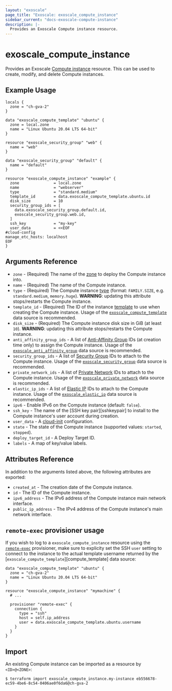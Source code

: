 ```yaml
---
layout: "exoscale"
page_title: "Exoscale: exoscale_compute_instance"
sidebar_current: "docs-exoscale-compute-instance"
description: |-
  Provides an Exoscale Compute instance resource.
---
```


# exoscale\_compute\_instance

Provides an Exoscale [Compute instance][compute-doc] resource. This can be used to create, modify, and delete Compute instances.


## Example Usage

```hcl
locals {
  zone = "ch-gva-2"
}

data "exoscale_compute_template" "ubuntu" {
  zone = local.zone
  name = "Linux Ubuntu 20.04 LTS 64-bit"
}

resource "exoscale_security_group" "web" {
  name = "web"
}

data "exoscale_security_group" "default" {
  name = "default"
}

resource "exoscale_compute_instance" "example" {
  zone               = local.zone
  name               = "webserver"
  type               = "standard.medium"
  template_id        = data.exoscale_compute_template.ubuntu.id
  disk_size          = 10
  security_group_ids = [
    data.exoscale_security_group.default.id, 
    exoscale_security_group.web.id,
  ]
  ssh_key            = "my-key"
  user_data          = <<EOF
#cloud-config
manage_etc_hosts: localhost
EOF
}
```


## Arguments Reference

* `zone` - (Required) The name of the [zone][zone] to deploy the Compute instance into.
* `name` - (Required) The name of the Compute instance.
* `type` - (Required) The Compute instance [type][type] (format: `FAMILY.SIZE`, e.g. `standard.medium`, `memory.huge`).  **WARNING**: updating this attribute stops/restarts the Compute instance.
* `template_id` - (Required) The ID of the instance [template][template] to use when creating the Compute instance. Usage of the [`exoscale_compute_template`][d-compute_template] data source is recommended.
* `disk_size` - (Required) The Compute instance disk size in GiB (at least `10`). **WARNING**: updating this attribute stops/restarts the Compute instance.
* `anti_affinity_group_ids` - A list of [Anti-Affinity Group][r-anti_affinity_group] IDs (at creation time only) to assign the Compute instance. Usage of the [`exoscale_anti_affinity_group`][d-anti_affinity_group] data source is recommended.
* `security_group_ids` - A list of [Security Group][r-security_group] IDs to attach to the Compute instance. Usage of the [`exoscale_security_group`][d-security_group] data source is recommended.
* `private_network_ids` - A list of [Private Network][r-private_network] IDs to attach to the Compute instance. Usage of the [`exoscale_private_network`][d-private_network] data source is recommended.
* `elastic_ip_ids` - A list of [Elastic IP][r-elastic_ip] IDs to attach to the Compute instance. Usage of the [`exoscale_elastic_ip`][d-elastic_ip] data source is recommended.
* `ipv6` - Enable IPv6 on the Compute instance (default: `false`).
* `ssh_key` - The name of the [SSH key pair][sshkeypair] to install to the Compute instance's user account during creation.
* `user_data` - A [cloud-init][cloudinit] configuration.
* `state` - The state of the Compute instance (supported values: `started`, `stopped`).
* `deploy_target_id` - A Deploy Target ID.
* `labels` - A map of key/value labels.


## Attributes Reference

In addition to the arguments listed above, the following attributes are exported:

* `created_at` - The creation date of the Compute instance.
* `id` - The ID of the Compute instance.
* `ipv6_address` - The IPv6 address of the Compute instance main network interface.
* `public_ip_address` - The IPv4 address of the Compute instance's main network interface.


## `remote-exec` provisioner usage

If you wish to log to a `exoscale_compute_instance` resource using the [`remote-exec`][remote-exec] provisioner, make sure to explicity set the SSH `user` setting to connect to the instance to the actual template username returned by the [`exoscale_compute_template`][compute_template] data source:

```hcl
data "exoscale_compute_template" "ubuntu" {
  zone = "ch-gva-2"
  name = "Linux Ubuntu 20.04 LTS 64-bit"
}

resource "exoscale_compute_instance" "mymachine" {
  # ...

  provisioner "remote-exec" {
    connection {
      type = "ssh"
      host = self.ip_address
      user = data.exoscale_compute_template.ubuntu.username
    }
  }
}
```


## Import

An existing Compute instance can be imported as a resource by `<ID>@<ZONE>`:


```console
$ terraform import exoscale_compute_instance.my-instance eb556678-ec59-4be6-8c54-0406ae0f6da6@ch-gva-2
```


[cloudinit]: http://cloudinit.readthedocs.io/en/latest/
[compute-doc]: https://community.exoscale.com/documentation/compute/
[d-anti_affinity_group]: ../data-sources/anti_affinity_group
[d-compute_template]: ../data-sources/compute_template
[d-elastic_ip]: ../data-sources/elastic_ip
[d-private_network]: ../data-sources/private_network
[d-security_group]: ../data-sources/security_group
[r-anti_affinity_group]: ../resources/anti_affinity_group
[r-elastic_ip]: ../resources/elastic_ip
[r-private_network]: ../resources/private_network
[r-security_group]: ../resources/security_group
[remote-exec]: https://www.terraform.io/docs/provisioners/remote-exec.html
[sshkeypair-doc]: https://community.exoscale.com/documentation/compute/ssh-keypairs/
[template]: https://www.exoscale.com/templates/
[type]: https://www.exoscale.com/pricing/#/compute/
[zone]: https://www.exoscale.com/datacenters/
